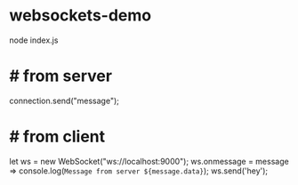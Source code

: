 # websockets-demo
node index.js

# # from server
connection.send("message");

# # from client
let ws = new WebSocket("ws://localhost:9000");
ws.onmessage = message => console.log(`Message from server ${message.data}`);
ws.send('hey');
